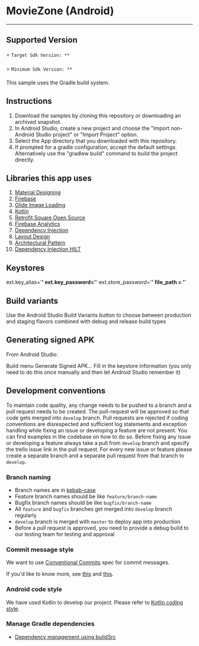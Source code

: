 # MovieZone (Android)

---


## Supported Version
:star:	`Target Sdk Version: **`

:star:	`Minimum Sdk Version: **`

This sample uses the Gradle build system.

## Instructions

1. Download the samples by cloning this repository or downloading an archived snapshot.
2. In Android Studio, create a new project and choose the "Import non-Android Studio project" or "Import Project" option.
3. Select the App directory that you downloaded with this repository.
4. If prompted for a gradle configuration, accept the default settings. Alternatively use the "gradlew build" command to build the project directly.

## Libraries this app uses

1. [Material Designing](https://m3.material.io/develop/android/mdc-android)
2. [Firebase](https://firebase.google.com)
3. [Glide Image Loading](https://github.com/bumptech/glide)
4. [Kotlin](https://developer.android.com/kotlin/first)
5. [Retrofit Square Open Source](https://square.github.io/retrofit/)
6. [Firebase Analytics](https://firebase.google.com/docs/analytics/get-started?platform=android)
7. [Dependency Injection](https://developer.android.com/training/dependency-injection/hilt-android)
8. [Layout Design](https://developer.android.com/develop/ui/views/layout/constraint-layout)
9. [Architectural Pattern](https://www.codingninjas.com/codestudio/library/android-mvvm-model-view-viewmodel-architecture)
10. [Dependency Injection HILT](https://developer.android.com/training/dependency-injection/hilt-android)

## Keystores

ext.key_alias='**'
ext.key_password='**'
ext.store_password='**'
file_path = '**'

## Build variants
Use the Android Studio Build Variants button to choose between production and staging flavors combined with debug and release build types

## Generating signed APK
From Android Studio:

Build menu
Generate Signed APK...
Fill in the keystore information (you only need to do this once manually and then let Android Studio remember it)
 
## Development conventions

To maintain code quality, any change needs to be pushed to a branch and a pull request needs to be created.
The pull-request will be approved so that code gets merged into `develop` branch. Pull requests are rejected
if coding conventions are disrespected and sufficient log statements and exception handling while fixing an
issue or developing a feature are not present. You can find examples in the codebase on how to do so.
Before fixing any issue or developing a feature always take a pull from `develop` branch and specify the trello issue
link in the pull request. For every new issue or feature please create a separate branch and a separate pull request
from that branch to `develop`.

### Branch naming

- Branch names are in [kebab-case](http://wiki.c2.com/?KebabCase)
- Feature branch names should be like `feature/branch-name`
- Bugfix branch names should be like `bugfix/branch-name`
- All `feature` and `bugfix` branches get merged into `develop` branch regularly
- `develop` branch is merged with `master` to deploy app into production
- Before a pull request is approved, you need to provide a debug build to our testing team for testing and approval

### Commit message style

We want to use [Conventional Commits](https://www.conventionalcommits.org) spec for commit messages.

If you'd like to know more, see [this](http://karma-runner.github.io/3.0/dev/git-commit-msg.html)
and [this](https://seesparkbox.com/foundry/semantic_commit_messages).

### Android code style

We have used Kotlin to develop our project. Please refer to [Kotlin coding style](https://kotlinlang.org/docs/reference/coding-conventions.html).

### Manage Gradle dependencies 
 - [Dependency management using buildSrc](https://medium.com/doubletapp/how-to-manage-gradle-dependencies-in-the-android-project-proper-way-dad51fd4fe7)
